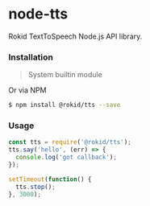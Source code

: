# node-tts

Rokid TextToSpeech Node.js API library.

### Installation

> System builtin module

Or via NPM

```sh
$ npm install @rokid/tts --save
```

### Usage

```js
const tts = require('@rokid/tts');
tts.say('hello', (err) => {
  console.log('got callback');
});

setTimeout(function() {
  tts.stop();
}, 3000);
```
